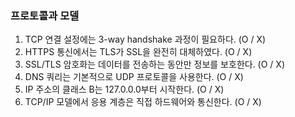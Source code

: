 ### 프로토콜과 모델

1. TCP 연결 설정에는 3-way handshake 과정이 필요하다. (O / X)
2. HTTPS 통신에서는 TLS가 SSL을 완전히 대체하였다. (O / X)
3. SSL/TLS 암호화는 데이터를 전송하는 동안만 정보를 보호한다. (O / X)
4. DNS 쿼리는 기본적으로 UDP 프로토콜을 사용한다. (O / X)
5. IP 주소의 클래스 B는 127.0.0.0부터 시작한다. (O / X)
6. TCP/IP 모델에서 응용 계층은 직접 하드웨어와 통신한다. (O / X)